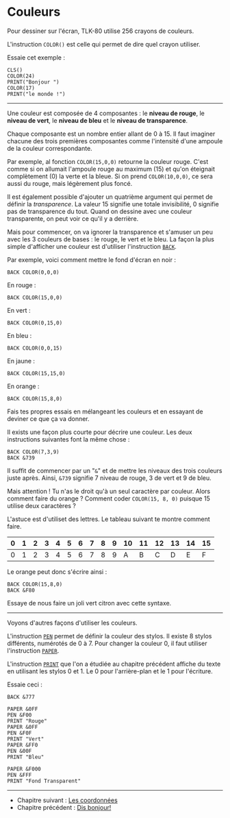# Couleurs

Pour dessiner sur l'écran, TLK-80 utilise 256 crayons de couleurs.

L'instruction `COLOR()` est celle qui permet de dire quel crayon utiliser.

Essaie cet exemple :

```
CLS()
COLOR(24)
PRINT("Bonjour ")
COLOR(17)
PRINT("le monde !")
```

----

Une couleur est composée de 4 composantes : le __niveau de rouge__,
le __niveau de vert__, le __niveau de bleu__ et le __niveau de transparence__.

Chaque composante est un nombre entier allant de 0 à 15.
Il faut imaginer chacune des trois premières composantes comme l'intensité d'une
ampoule de la couleur correspondante.

Par exemple, al fonction `COLOR(15,0,0)` retourne la couleur rouge.
C'est comme si on allumait l'ampoule rouge au maximum (15)
et qu'on éteignait complètement (0) la verte et la bleue.
Si on prend `COLOR(10,0,0)`, ce sera aussi du rouge, mais légèrement plus foncé.

Il est également possible d'ajouter un quatrième argument qui permet de définir
la _transparence_. La valeur 15 signifie une totale invisibilité, 0 signifie
pas de transparence du tout. Quand on dessine avec une couleur transparente,
on peut voir ce qu'il y a derrière.

Mais pour commencer, on va ignorer la transparence et s'amuser un peu avec les 3
couleurs de bases : le rouge, le vert et le bleu.
La façon la plus simple d'afficher une couleur est d'utiliser l'instruction
[`BACK`](ins.back).

Par exemple, voici comment mettre le fond d'écran en noir :

```
BACK COLOR(0,0,0)
```

En rouge :

```
BACK COLOR(15,0,0)
```

En vert :

```
BACK COLOR(0,15,0)
```

En bleu :

```
BACK COLOR(0,0,15)
```

En jaune :

```
BACK COLOR(15,15,0)
```

En orange :

```
BACK COLOR(15,8,0)
```

Fais tes propres essais en mélangeant les couleurs et en essayant de deviner ce
que ça va donner.

Il exists une façon plus courte pour décrire une couleur. Les deux instructions
suivantes font la même chose :

```
BACK COLOR(7,3,9)
BACK &739
```

Il suffit de commencer par un "`&`" et de mettre les niveaux des trois couleurs
juste après. Ainsi, `&739` signifie 7 niveau de rouge, 3 de vert et 9 de bleu.

Mais attention ! Tu n'as le droit qu'à un seul caractère par couleur.
Alors comment faire du orange ? Comment coder `COLOR(15, 8, 0)` puisque 15 utilise
deux caractères ?

L'astuce est d'utiliset des lettres. Le tableau suivant te montre comment faire.

| 0 | 1 | 2 | 3 | 4 | 5 | 6 | 7 | 8 | 9 | 10 | 11 | 12 | 13 | 14 | 15 |
|---|---|---|---|---|---|---|---|---|---|---|---|---|---|---|---|
| 0 | 1 | 2 | 3 | 4 | 5 | 6 | 7 | 8 | 9 | A | B | C | D | E | F |

Le orange peut donc s'écrire ainsi :

```
BACK COLOR(15,8,0)
BACK &F80
```

Essaye de nous faire un joli vert citron avec cette syntaxe.

----

Voyons d'autres façons d'utiliser les couleurs.

L'instruction [`PEN`](ins.pen) permet de définir la couleur des stylos.
Il existe 8 stylos différents, numérotés de 0 à 7.
Pour changer la couleur 0, il faut utiliser l'instruction [`PAPER`](ins.paper).

L'instruction [`PRINT`](ins.print) que l'on a étudiée au chapitre précédent
affiche du texte en utilisant les stylos 0 et 1. Le 0 pour l'arrière-plan et le
1 pour l'écriture.

Essaie ceci :

```
BACK &777

PAPER &0FF
PEN &F00
PRINT "Rouge"
PAPER &0FF
PEN &F0F
PRINT "Vert"
PAPER &FF0
PEN &00F
PRINT "Bleu"

PAPER &F000
PEN &FFF
PRINT "Fond Transparent"
```

----

* Chapitre suivant : [Les coordonnées](coords)
* Chapitre précédent : [Dis bonjour!](dis-bonjour)
